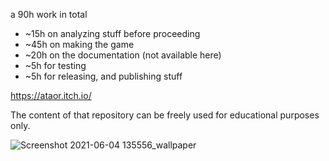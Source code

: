 a 90h work in total
- ~15h on analyzing stuff before proceeding
- ~45h on making the game
- ~20h on the documentation (not available here)
- ~5h for testing
- ~5h for releasing, and publishing stuff

https://ataor.itch.io/

The content of that repository can be freely used for educational purposes only.

![Screenshot 2021-06-04 135556_wallpaper](https://user-images.githubusercontent.com/43808186/121177868-306f1780-c85e-11eb-8c3e-0db1d5d3c0b9.png)
